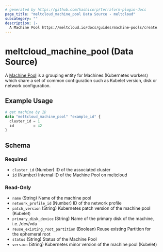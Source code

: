 ```yaml
---
# generated by https://github.com/hashicorp/terraform-plugin-docs
page_title: "meltcloud_machine_pool Data Source - meltcloud"
subcategory: ""
description: |-
  A Machine Pool https://meltcloud.io/docs/guides/machine-pools/create.html is a grouping entity for Machines (Kubernetes workers) which share a set of common configuration such as Kubelet version, disk or network configuration.
---
```


# meltcloud_machine_pool (Data Source)

A [Machine Pool](https://meltcloud.io/docs/guides/machine-pools/create.html) is a grouping entity for Machines (Kubernetes workers) which share a set of common configuration such as Kubelet version, disk or network configuration.

## Example Usage

```terraform
# get machine by ID
data "meltcloud_machine_pool" "example_id" {
  cluster_id = 1
  id         = 42
}
```

<!-- schema generated by tfplugindocs -->
## Schema

### Required

- `cluster_id` (Number) ID of the associated cluster
- `id` (Number) Internal ID of the Machine Pool on meltcloud

### Read-Only

- `name` (String) Name of the machine pool
- `network_profile_id` (Number) ID of the network profile
- `patch_version` (String) Kubernetes patch version of the machine pool (Kubelet)
- `primary_disk_device` (String) Name of the primary disk of the machine, i.e. /dev/vda
- `reuse_existing_root_partition` (Boolean) Reuse existing Partition for the ephemeral root
- `status` (String) Status of the Machine Pool
- `version` (String) Kubernetes minor version of the machine pool (Kubelet)
